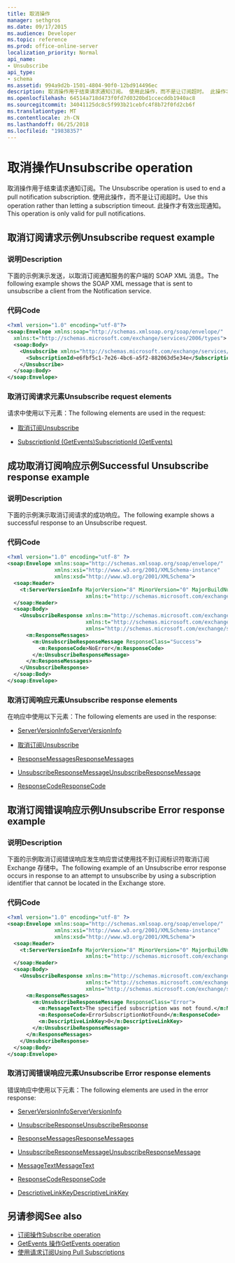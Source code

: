 ```yaml
---
title: 取消操作
manager: sethgros
ms.date: 09/17/2015
ms.audience: Developer
ms.topic: reference
ms.prod: office-online-server
localization_priority: Normal
api_name:
- Unsubscribe
api_type:
- schema
ms.assetid: 994a9d2b-1501-4804-90f0-12bd914496ec
description: 取消操作用于结束请求通知订阅。 使用此操作，而不是让订阅超时。 此操作才有效出现通知。
ms.openlocfilehash: 64514a718d473f0fd7d0320bd1ccecddb1940ac8
ms.sourcegitcommit: 34041125dc8c5f993b21cebfc4f8b72f0fd2cb6f
ms.translationtype: MT
ms.contentlocale: zh-CN
ms.lasthandoff: 06/25/2018
ms.locfileid: "19838357"
---
```

# <a name="unsubscribe-operation"></a><span data-ttu-id="c783a-105">取消操作</span><span class="sxs-lookup"><span data-stu-id="c783a-105">Unsubscribe operation</span></span>

<span data-ttu-id="c783a-106">取消操作用于结束请求通知订阅。</span><span class="sxs-lookup"><span data-stu-id="c783a-106">The Unsubscribe operation is used to end a pull notification subscription.</span></span> <span data-ttu-id="c783a-107">使用此操作，而不是让订阅超时。</span><span class="sxs-lookup"><span data-stu-id="c783a-107">Use this operation rather than letting a subscription timeout.</span></span> <span data-ttu-id="c783a-108">此操作才有效出现通知。</span><span class="sxs-lookup"><span data-stu-id="c783a-108">This operation is only valid for pull notifications.</span></span>
  
## <a name="unsubscribe-request-example"></a><span data-ttu-id="c783a-109">取消订阅请求示例</span><span class="sxs-lookup"><span data-stu-id="c783a-109">Unsubscribe request example</span></span>

### <a name="description"></a><span data-ttu-id="c783a-110">说明</span><span class="sxs-lookup"><span data-stu-id="c783a-110">Description</span></span>

<span data-ttu-id="c783a-111">下面的示例演示发送，以取消订阅通知服务的客户端的 SOAP XML 消息。</span><span class="sxs-lookup"><span data-stu-id="c783a-111">The following example shows the SOAP XML message that is sent to unsubscribe a client from the Notification service.</span></span>
  
### <a name="code"></a><span data-ttu-id="c783a-112">代码</span><span class="sxs-lookup"><span data-stu-id="c783a-112">Code</span></span>

```XML
<?xml version="1.0" encoding="utf-8"?>
<soap:Envelope xmlns:soap="http://schemas.xmlsoap.org/soap/envelope/"
  xmlns:t="http://schemas.microsoft.com/exchange/services/2006/types">
  <soap:Body>
    <Unsubscribe xmlns="http://schemas.microsoft.com/exchange/services/2006/messages">
      <SubscriptionId>e6fbf5c1-7e26-4bc6-a5f2-882063d5e34e</SubscriptionId>  
    </Unsubscribe>
  </soap:Body>
</soap:Envelope>
```

### <a name="unsubscribe-request-elements"></a><span data-ttu-id="c783a-113">取消订阅请求元素</span><span class="sxs-lookup"><span data-stu-id="c783a-113">Unsubscribe request elements</span></span>

<span data-ttu-id="c783a-114">请求中使用以下元素：</span><span class="sxs-lookup"><span data-stu-id="c783a-114">The following elements are used in the request:</span></span>
  
- [<span data-ttu-id="c783a-115">取消订阅</span><span class="sxs-lookup"><span data-stu-id="c783a-115">Unsubscribe</span></span>](unsubscribe.md)
    
- [<span data-ttu-id="c783a-116">SubscriptionId (GetEvents)</span><span class="sxs-lookup"><span data-stu-id="c783a-116">SubscriptionId (GetEvents)</span></span>](subscriptionid-getevents.md)
    
## <a name="successful-unsubscribe-response-example"></a><span data-ttu-id="c783a-117">成功取消订阅响应示例</span><span class="sxs-lookup"><span data-stu-id="c783a-117">Successful Unsubscribe response example</span></span>

### <a name="description"></a><span data-ttu-id="c783a-118">说明</span><span class="sxs-lookup"><span data-stu-id="c783a-118">Description</span></span>

<span data-ttu-id="c783a-119">下面的示例演示取消订阅请求的成功响应。</span><span class="sxs-lookup"><span data-stu-id="c783a-119">The following example shows a successful response to an Unsubscribe request.</span></span>
  
### <a name="code"></a><span data-ttu-id="c783a-120">代码</span><span class="sxs-lookup"><span data-stu-id="c783a-120">Code</span></span>

```xml
<?xml version="1.0" encoding="utf-8" ?>
<soap:Envelope xmlns:soap="http://schemas.xmlsoap.org/soap/envelope/" 
               xmlns:xsi="http://www.w3.org/2001/XMLSchema-instance" 
               xmlns:xsd="http://www.w3.org/2001/XMLSchema">
  <soap:Header>
    <t:ServerVersionInfo MajorVersion="8" MinorVersion="0" MajorBuildNumber="628" MinorBuildNumber="0" 
                         xmlns:t="http://schemas.microsoft.com/exchange/services/2006/types" />
  </soap:Header>
  <soap:Body>
    <UnsubscribeResponse xmlns:m="http://schemas.microsoft.com/exchange/services/2006/messages" 
                         xmlns:t="http://schemas.microsoft.com/exchange/services/2006/types" 
                         xmlns="http://schemas.microsoft.com/exchange/services/2006/messages">
      <m:ResponseMessages>
        <m:UnsubscribeResponseMessage ResponseClass="Success">
          <m:ResponseCode>NoError</m:ResponseCode>
        </m:UnsubscribeResponseMessage>
      </m:ResponseMessages>
    </UnsubscribeResponse>
  </soap:Body>
</soap:Envelope>
```

### <a name="unsubscribe-response-elements"></a><span data-ttu-id="c783a-121">取消订阅响应元素</span><span class="sxs-lookup"><span data-stu-id="c783a-121">Unsubscribe response elements</span></span>

<span data-ttu-id="c783a-122">在响应中使用以下元素：</span><span class="sxs-lookup"><span data-stu-id="c783a-122">The following elements are used in the response:</span></span>
  
- [<span data-ttu-id="c783a-123">ServerVersionInfo</span><span class="sxs-lookup"><span data-stu-id="c783a-123">ServerVersionInfo</span></span>](serverversioninfo.md)
    
- [<span data-ttu-id="c783a-124">取消订阅</span><span class="sxs-lookup"><span data-stu-id="c783a-124">Unsubscribe</span></span>](unsubscribe.md)
    
- [<span data-ttu-id="c783a-125">ResponseMessages</span><span class="sxs-lookup"><span data-stu-id="c783a-125">ResponseMessages</span></span>](responsemessages.md)
    
- [<span data-ttu-id="c783a-126">UnsubscribeResponseMessage</span><span class="sxs-lookup"><span data-stu-id="c783a-126">UnsubscribeResponseMessage</span></span>](unsubscriberesponsemessage.md)
    
- [<span data-ttu-id="c783a-127">ResponseCode</span><span class="sxs-lookup"><span data-stu-id="c783a-127">ResponseCode</span></span>](responsecode.md)
    
## <a name="unsubscribe-error-response-example"></a><span data-ttu-id="c783a-128">取消订阅错误响应示例</span><span class="sxs-lookup"><span data-stu-id="c783a-128">Unsubscribe Error response example</span></span>

### <a name="description"></a><span data-ttu-id="c783a-129">说明</span><span class="sxs-lookup"><span data-stu-id="c783a-129">Description</span></span>

<span data-ttu-id="c783a-130">下面的示例取消订阅错误响应发生响应尝试使用找不到订阅标识符取消订阅 Exchange 存储中。</span><span class="sxs-lookup"><span data-stu-id="c783a-130">The following example of an Unsubscribe error response occurs in response to an attempt to unsubscribe by using a subscription identifier that cannot be located in the Exchange store.</span></span>
  
### <a name="code"></a><span data-ttu-id="c783a-131">代码</span><span class="sxs-lookup"><span data-stu-id="c783a-131">Code</span></span>

```XML
<?xml version="1.0" encoding="utf-8" ?>
<soap:Envelope xmlns:soap="http://schemas.xmlsoap.org/soap/envelope/" 
               xmlns:xsi="http://www.w3.org/2001/XMLSchema-instance" 
               xmlns:xsd="http://www.w3.org/2001/XMLSchema">
  <soap:Header>
    <t:ServerVersionInfo MajorVersion="8" MinorVersion="0" MajorBuildNumber="628" MinorBuildNumber="0" 
                         xmlns:t="http://schemas.microsoft.com/exchange/services/2006/types" />
  </soap:Header>
  <soap:Body>
    <UnsubscribeResponse xmlns:m="http://schemas.microsoft.com/exchange/services/2006/messages" 
                         xmlns:t="http://schemas.microsoft.com/exchange/services/2006/types" 
                         xmlns="http://schemas.microsoft.com/exchange/services/2006/messages">
      <m:ResponseMessages>
        <m:UnsubscribeResponseMessage ResponseClass="Error">
          <m:MessageText>The specified subscription was not found.</m:MessageText>
          <m:ResponseCode>ErrorSubscriptionNotFound</m:ResponseCode>
          <m:DescriptiveLinkKey>0</m:DescriptiveLinkKey>
        </m:UnsubscribeResponseMessage>
      </m:ResponseMessages>
    </UnsubscribeResponse>
  </soap:Body>
</soap:Envelope>
```

### <a name="unsubscribe-error-response-elements"></a><span data-ttu-id="c783a-132">取消订阅错误响应元素</span><span class="sxs-lookup"><span data-stu-id="c783a-132">Unsubscribe Error response elements</span></span>

<span data-ttu-id="c783a-133">错误响应中使用以下元素：</span><span class="sxs-lookup"><span data-stu-id="c783a-133">The following elements are used in the error response:</span></span>
  
- [<span data-ttu-id="c783a-134">ServerVersionInfo</span><span class="sxs-lookup"><span data-stu-id="c783a-134">ServerVersionInfo</span></span>](serverversioninfo.md)
    
- [<span data-ttu-id="c783a-135">UnsubscribeResponse</span><span class="sxs-lookup"><span data-stu-id="c783a-135">UnsubscribeResponse</span></span>](unsubscriberesponse.md)
    
- [<span data-ttu-id="c783a-136">ResponseMessages</span><span class="sxs-lookup"><span data-stu-id="c783a-136">ResponseMessages</span></span>](responsemessages.md)
    
- [<span data-ttu-id="c783a-137">UnsubscribeResponseMessage</span><span class="sxs-lookup"><span data-stu-id="c783a-137">UnsubscribeResponseMessage</span></span>](unsubscriberesponsemessage.md)
    
- [<span data-ttu-id="c783a-138">MessageText</span><span class="sxs-lookup"><span data-stu-id="c783a-138">MessageText</span></span>](messagetext.md)
    
- [<span data-ttu-id="c783a-139">ResponseCode</span><span class="sxs-lookup"><span data-stu-id="c783a-139">ResponseCode</span></span>](responsecode.md)
    
- [<span data-ttu-id="c783a-140">DescriptiveLinkKey</span><span class="sxs-lookup"><span data-stu-id="c783a-140">DescriptiveLinkKey</span></span>](descriptivelinkkey.md)
    
## <a name="see-also"></a><span data-ttu-id="c783a-141">另请参阅</span><span class="sxs-lookup"><span data-stu-id="c783a-141">See also</span></span>

- [<span data-ttu-id="c783a-142">订阅操作</span><span class="sxs-lookup"><span data-stu-id="c783a-142">Subscribe operation</span></span>](subscribe-operation.md)
- [<span data-ttu-id="c783a-143">GetEvents 操作</span><span class="sxs-lookup"><span data-stu-id="c783a-143">GetEvents operation</span></span>](getevents-operation.md)
- [<span data-ttu-id="c783a-144">使用请求订阅</span><span class="sxs-lookup"><span data-stu-id="c783a-144">Using Pull Subscriptions</span></span>](http://msdn.microsoft.com/library/f956bc0e-2b25-4613-966b-54c65456897c%28Office.15%29.aspx)

